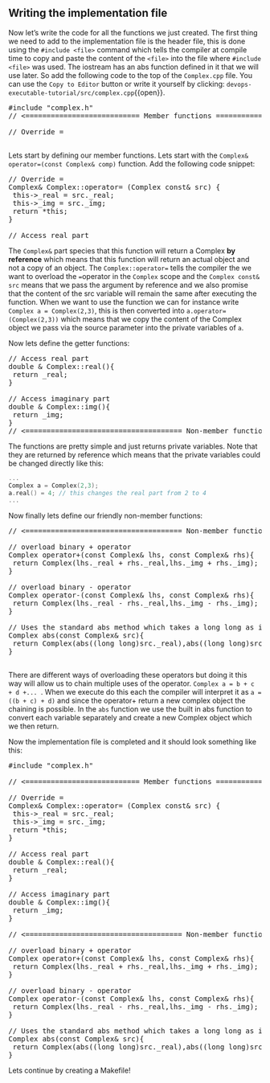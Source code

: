 ## Writing the implementation file
Now let’s write the code for all the functions we just created. The first thing we need to add to the implementation file is the header file, this is done using the `#include <file>` command which tells the compiler at compile time to copy and paste the content of the `<file>` into the file where `#include <file>` was used. The iostream has an abs function defined in it that we will use later. So add the following code to the top of the `Complex.cpp` file. You can use the `Copy to Editor` button or write it yourself by clicking: `devops-executable-tutorial/src/complex.cpp`{{open}}.
 
 
<pre class="file" data-filename="devops-executable-tutorial/src/complex.cpp" data-target="replace">
#include "complex.h"
// <=========================== Member functions =============================================>
 
// Override =
 
</pre>
 
 
Lets start by defining our member functions. Lets start with the `Complex& operator=(const Complex& comp)` function. Add the following code snippet:
 
<pre class="file" data-filename="devops-executable-tutorial/src/complex.cpp" data-target="insert" data-marker='// Override ='>
// Override =
Complex& Complex::operator= (Complex const& src) {
 this->_real = src._real;
 this->_img = src._img;
 return *this;
}
 
// Access real part
</pre>
 
 
The `Complex&` part species that this function will return a Complex **by reference** which means that this function will return an actual object and not a copy of an object. The `Complex::operator=` tells the compiler the we want to overload the `=`operator in the `Complex` scope and the `Complex const& src` means that we pass the argument by reference and we also promise that the content of the src variable will remain the same after executing the function. When we want to use the function we can for instance write `Complex a = Complex(2,3)`, this is then converted into `a.operator=(Complex(2,3))` which means that we copy the content of the Complex object we pass via the source parameter into the private variables of `a`.
 
Now lets define the getter functions:
 
<pre class="file" data-filename="devops-executable-tutorial/src/complex.cpp" data-target="insert" data-marker='// Access real part'>
// Access real part
double & Complex::real(){
 return _real;
}
 
// Access imaginary part
double & Complex::img(){
 return _img;
}
// <===================================== Non-member functions ================================================>
</pre>
 
 
The functions are pretty simple and just returns private variables. Note that they are returned by reference which means that the private variables could be changed directly like this:
````c++
...
Complex a = Complex(2,3);
a.real() = 4; // this changes the real part from 2 to 4
...
````
 
Now finally lets define our friendly non-member functions:
<pre class="file" data-filename="devops-executable-tutorial/src/complex.cpp" data-target="insert" data-marker='// <===================================== Non-member functions ================================================>'>
// <===================================== Non-member functions ================================================>
 
// overload binary + operator
Complex operator+(const Complex& lhs, const Complex& rhs){
 return Complex(lhs._real + rhs._real,lhs._img + rhs._img);
}
 
// overload binary - operator
Complex operator-(const Complex& lhs, const Complex& rhs){
 return Complex(lhs._real - rhs._real,lhs._img - rhs._img);
}
 
// Uses the standard abs method which takes a long long as input
Complex abs(const Complex& src){
 return Complex(abs((long long)src._real),abs((long long)src._img));
}
 
</pre>
 
 
There are different ways of overloading these operators but doing it this way will allow us to chain multiple uses of the operator. `Complex a = b + c + d +... `. When we execute do this each the compiler will interpret it as `a = ((b + c) + d)` and since the operator+ return a new complex object the chaining is possible. In the `abs` function we use the built in abs function to convert each variable separately and create a new Complex object which we then return.
 
Now the implementation file is completed and it should look something like this:
<pre class="file" data-filename="devops-executable-tutorial/src/complex.cpp" data-target="replace" >
#include "complex.h"
 
// <=========================== Member functions =============================================>
 
// Override =
Complex& Complex::operator= (Complex const& src) {
 this->_real = src._real;
 this->_img = src._img;
 return *this;
}
 
// Access real part
double & Complex::real(){
 return _real;
}
 
// Access imaginary part
double & Complex::img(){
 return _img;
}
 
// <===================================== Non-member functions ================================================>
 
// overload binary + operator
Complex operator+(const Complex& lhs, const Complex& rhs){
 return Complex(lhs._real + rhs._real,lhs._img + rhs._img);
}
 
// overload binary - operator
Complex operator-(const Complex& lhs, const Complex& rhs){
 return Complex(lhs._real - rhs._real,lhs._img - rhs._img);
}
 
// Uses the standard abs method which takes a long long as input
Complex abs(const Complex& src){
 return Complex(abs((long long)src._real),abs((long long)src._img));
}
</pre>
 
Lets continue by creating a Makefile!
 
 


